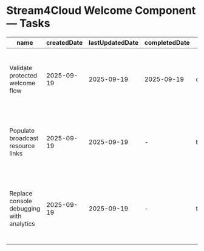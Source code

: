 # Stream4Cloud Welcome Component — Tasks

| name | createdDate | lastUpdatedDate | completedDate | status | description |
| --- | --- | --- | --- | --- | --- |
| Validate protected welcome flow | 2025-09-19 | 2025-09-19 | 2025-09-19 | complete | Confirmed the component renders gated messaging only after authentication succeeds. |
| Populate broadcast resource links | 2025-09-19 | 2025-09-19 | - | todo | Add curated docs, integration guides, and support contacts for partner broadcasters. |
| Replace console debugging with analytics | 2025-09-19 | 2025-09-19 | - | todo | Use the analytics hook to record sign-in completions instead of console statements. |
